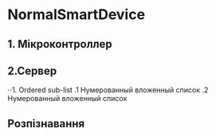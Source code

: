 # NormalSmartDevice
## 1.	Мікроконтроллер ##

## 2.Сервер ##
⋅⋅1. Ordered sub-list
      .1 Нумерованный вложенный список
      .2 Нумерованный вложенный список
## Розпізнавання ##
